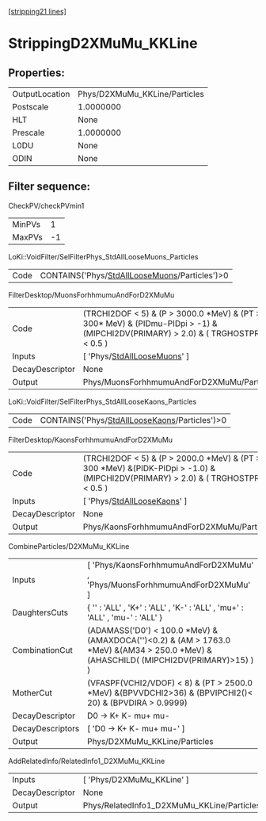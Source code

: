 [[stripping21 lines]](./stripping21-index)

# StrippingD2XMuMu_KKLine

## Properties:

|                |                               |
|----------------|-------------------------------|
| OutputLocation | Phys/D2XMuMu_KKLine/Particles |
| Postscale      | 1.0000000                     |
| HLT            | None                          |
| Prescale       | 1.0000000                     |
| L0DU           | None                          |
| ODIN           | None                          |

## Filter sequence:

CheckPV/checkPVmin1

|        |     |
|--------|-----|
| MinPVs | 1   |
| MaxPVs | -1  |

LoKi::VoidFilter/SelFilterPhys_StdAllLooseMuons_Particles

|      |                                                                                                  |
|------|--------------------------------------------------------------------------------------------------|
| Code | CONTAINS('Phys/[StdAllLooseMuons](./stripping21-commonparticles-stdallloosemuons)/Particles')\>0 |

FilterDesktop/MuonsForhhmumuAndForD2XMuMu

|                 |                                                                                                                                         |
|-----------------|-----------------------------------------------------------------------------------------------------------------------------------------|
| Code            | (TRCHI2DOF \< 5) & (P \> 3000.0 \*MeV) & (PT \> 300\* MeV) & (PIDmu-PIDpi \> -1) & (MIPCHI2DV(PRIMARY) \> 2.0) & ( TRGHOSTPROB \< 0.5 ) |
| Inputs          | [ 'Phys/[StdAllLooseMuons](./stripping21-commonparticles-stdallloosemuons)' ]                                                         |
| DecayDescriptor | None                                                                                                                                    |
| Output          | Phys/MuonsForhhmumuAndForD2XMuMu/Particles                                                                                              |

LoKi::VoidFilter/SelFilterPhys_StdAllLooseKaons_Particles

|      |                                                                                                  |
|------|--------------------------------------------------------------------------------------------------|
| Code | CONTAINS('Phys/[StdAllLooseKaons](./stripping21-commonparticles-stdallloosekaons)/Particles')\>0 |

FilterDesktop/KaonsForhhmumuAndForD2XMuMu

|                 |                                                                                                                                         |
|-----------------|-----------------------------------------------------------------------------------------------------------------------------------------|
| Code            | (TRCHI2DOF \< 5) & (P \> 2000.0 \*MeV) & (PT \> 300 \*MeV) &(PIDK-PIDpi \> -1.0) & (MIPCHI2DV(PRIMARY) \> 2.0) & ( TRGHOSTPROB \< 0.5 ) |
| Inputs          | [ 'Phys/[StdAllLooseKaons](./stripping21-commonparticles-stdallloosekaons)' ]                                                         |
| DecayDescriptor | None                                                                                                                                    |
| Output          | Phys/KaonsForhhmumuAndForD2XMuMu/Particles                                                                                              |

CombineParticles/D2XMuMu_KKLine

|                  |                                                                                                                                              |
|------------------|----------------------------------------------------------------------------------------------------------------------------------------------|
| Inputs           | [ 'Phys/KaonsForhhmumuAndForD2XMuMu' , 'Phys/MuonsForhhmumuAndForD2XMuMu' ]                                                                |
| DaughtersCuts    | { '' : 'ALL' , 'K+' : 'ALL' , 'K-' : 'ALL' , 'mu+' : 'ALL' , 'mu-' : 'ALL' }                                                                 |
| CombinationCut   | (ADAMASS('D0') \< 100.0 \*MeV) & (AMAXDOCA('')\<0.2) & (AM \> 1763.0 \*MeV) &(AM34 \> 250.0 \*MeV) &(AHASCHILD( (MIPCHI2DV(PRIMARY)\>15) ) ) |
| MotherCut        | (VFASPF(VCHI2/VDOF) \< 8) & (PT \> 2500.0 \*MeV) &(BPVVDCHI2\>36) & (BPVIPCHI2()\< 20) & (BPVDIRA \> 0.9999)                                 |
| DecayDescriptor  | D0 -\> K+ K- mu+ mu-                                                                                                                         |
| DecayDescriptors | [ 'D0 -\> K+ K- mu+ mu-' ]                                                                                                                 |
| Output           | Phys/D2XMuMu_KKLine/Particles                                                                                                                |

AddRelatedInfo/RelatedInfo1_D2XMuMu_KKLine

|                 |                                            |
|-----------------|--------------------------------------------|
| Inputs          | [ 'Phys/D2XMuMu_KKLine' ]                |
| DecayDescriptor | None                                       |
| Output          | Phys/RelatedInfo1_D2XMuMu_KKLine/Particles |
